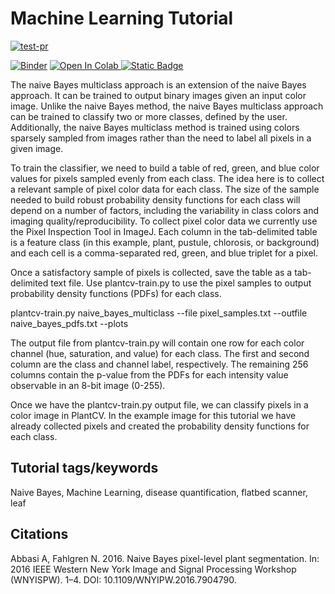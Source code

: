 # Machine Learning Tutorial 

[![test-pr](https://github.com/danforthcenter/plantcv-tutorial-machine-learning/actions/workflows/ci-tests.yml/badge.svg)](https://github.com/danforthcenter/plantcv-tutorial-machine-learning/actions/workflows/ci-tests.yml)

[![Binder](https://mybinder.org/badge_logo.svg)](https://mybinder.org/v2/gh/danforthcenter/plantcv-tutorial-machine-learning/HEAD?labpath=index.ipynb)
<a target="_blank" href="https://colab.research.google.com/github/danforthcenter/plantcv-tutorial-machine-learning.git">
  <img src="https://colab.research.google.com/assets/colab-badge.svg" alt="Open In Colab"/>
</a>
[![Static Badge](https://img.shields.io/badge/Open%20on%20GitHub-black?logo=github)](https://github.com/danforthcenter/plantcv-tutorial-machine-learning.git)


The naive Bayes multiclass approach is an extension of the naive Bayes approach. It can be trained to output binary images given an input color image. Unlike the naive Bayes method, the naive Bayes multiclass approach can be trained to classify two or more classes, defined by the user. Additionally, the naive Bayes multiclass method is trained using colors sparsely sampled from images rather than the need to label all pixels in a given image.

To train the classifier, we need to build a table of red, green, and blue color values for pixels sampled evenly from each class. The idea here is to collect a relevant sample of pixel color data for each class. The size of the sample needed to build robust probability density functions for each class will depend on a number of factors, including the variability in class colors and imaging quality/reproducibility. To collect pixel color data we currently use the Pixel Inspection Tool in ImageJ. Each column in the tab-delimited table is a feature class (in this example, plant, pustule, chlorosis, or background) and each cell is a comma-separated red, green, and blue triplet for a pixel.

Once a satisfactory sample of pixels is collected, save the table as a tab-delimited text file. Use plantcv-train.py to use the pixel samples to output probability density functions (PDFs) for each class.

plantcv-train.py naive_bayes_multiclass --file pixel_samples.txt --outfile naive_bayes_pdfs.txt --plots

The output file from plantcv-train.py will contain one row for each color channel (hue, saturation, and value) for each class. The first and second column are the class and channel label, respectively. The remaining 256 columns contain the p-value from the PDFs for each intensity value observable in an 8-bit image (0-255).

Once we have the plantcv-train.py output file, we can classify pixels in a color image in PlantCV. In the example image for this tutorial we have already collected pixels and created the probability density functions for each class.

## Tutorial tags/keywords

Naive Bayes, Machine Learning, disease quantification, flatbed scanner, leaf 

## Citations

Abbasi A, Fahlgren N. 2016. Naive Bayes pixel-level plant segmentation. In: 2016 IEEE Western New York Image and Signal Processing Workshop (WNYISPW). 1–4. DOI: 10.1109/WNYIPW.2016.7904790.

